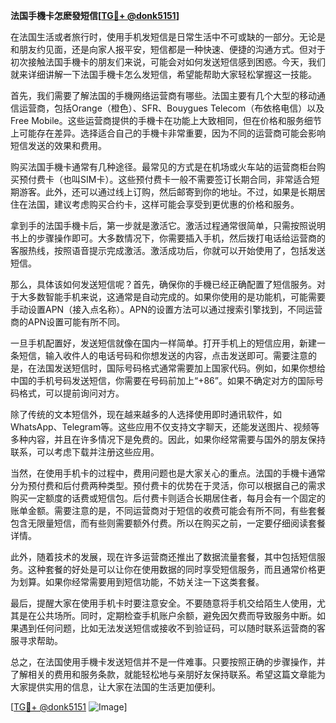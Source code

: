 **法国手機卡怎麽發短信[[TG💪+ @donk5151](https://t.me/s/donk5151)]**

在法国生活或者旅行时，使用手机发短信是日常生活中不可或缺的一部分。无论是和朋友约见面，还是向家人报平安，短信都是一种快速、便捷的沟通方式。但对于初次接触法国手機卡的朋友们来说，可能会对如何发送短信感到困惑。今天，我们就来详细讲解一下法国手機卡怎么发短信，希望能帮助大家轻松掌握这一技能。

首先，我们需要了解法国的手機网络运营商有哪些。法国主要有几个大型的移动通信运营商，包括Orange（橙色）、SFR、Bouygues Telecom（布依格电信）以及Free Mobile。这些运营商提供的手機卡在功能上大致相同，但在价格和服务细节上可能存在差异。选择适合自己的手機卡非常重要，因为不同的运营商可能会影响短信发送的效果和费用。

购买法国手機卡通常有几种途径。最常见的方式是在机场或火车站的运营商柜台购买预付费卡（也叫SIM卡）。这些预付费卡一般不需要签订长期合同，非常适合短期游客。此外，还可以通过线上订购，然后邮寄到你的地址。不过，如果是长期居住在法国，建议考虑购买合约卡，这样可能会享受到更优惠的价格和服务。

拿到手的法国手機卡后，第一步就是激活它。激活过程通常很简单，只需按照说明书上的步骤操作即可。大多数情况下，你需要插入手机，然后拨打电话给运营商的客服热线，按照语音提示完成激活。激活成功后，你就可以开始使用了，包括发送短信。

那么，具体该如何发送短信呢？首先，确保你的手機已经正确配置了短信服务。对于大多数智能手机来说，这通常是自动完成的。如果你使用的是功能机，可能需要手动设置APN（接入点名称）。APN的设置方法可以通过搜索引擎找到，不同运营商的APN设置可能有所不同。

一旦手机配置好，发送短信就像在国内一样简单。打开手机上的短信应用，新建一条短信，输入收件人的电话号码和你想发送的内容，点击发送即可。需要注意的是，在法国发送短信时，国际号码格式通常需要加上国家代码。例如，如果你想给中国的手机号码发送短信，你需要在号码前加上“+86”。如果不确定对方的国际号码格式，可以提前询问对方。

除了传统的文本短信外，现在越来越多的人选择使用即时通讯软件，如WhatsApp、Telegram等。这些应用不仅支持文字聊天，还能发送图片、视频等多种内容，并且在许多情况下是免费的。因此，如果你经常需要与国外的朋友保持联系，可以考虑下载并注册这些应用。

当然，在使用手机卡的过程中，费用问题也是大家关心的重点。法国的手機卡通常分为预付费和后付费两种类型。预付费卡的优势在于灵活，你可以根据自己的需求购买一定额度的话费或短信包。后付费卡则适合长期居住者，每月会有一个固定的账单金额。需要注意的是，不同运营商对于短信的收费可能会有所不同，有些套餐包含无限量短信，而有些则需要额外付费。所以在购买之前，一定要仔细阅读套餐详情。

此外，随着技术的发展，现在许多运营商还推出了数据流量套餐，其中包括短信服务。这种套餐的好处是可以让你在使用数据的同时享受短信服务，而且通常价格更为划算。如果你经常需要用到短信功能，不妨关注一下这类套餐。

最后，提醒大家在使用手机卡时要注意安全。不要随意将手机交给陌生人使用，尤其是在公共场所。同时，定期检查手机账户余额，避免因欠费而导致服务中断。如果遇到任何问题，比如无法发送短信或接收不到验证码，可以随时联系运营商的客服寻求帮助。

总之，在法国使用手機卡发送短信并不是一件难事。只要按照正确的步骤操作，并了解相关的费用和服务条款，就能轻松地与亲朋好友保持联系。希望这篇文章能为大家提供实用的信息，让大家在法国的生活更加便利。

[[TG💪+ @donk5151](https://t.me/s/donk5151) ![Image](https://i.postimg.cc/rwNCRYN7/Snipaste-2025-04-30-17-27-05.png)]